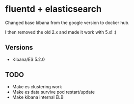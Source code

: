 # fluentd + elasticsearch

Changed base kibana from the google version to docker hub.

I then removed the old 2.x and made it work with 5.x! :)

## Versions

- Kibana/ES 5.2.0

## TODO

- Make es clustering work
- Make es data survive pod restart/update
- Make kibana internal ELB

